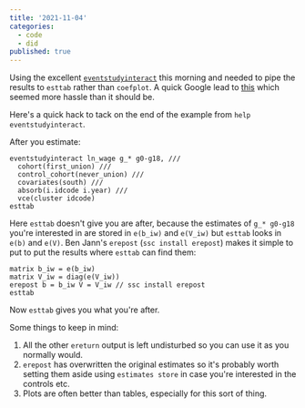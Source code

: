 ```yaml
---
title: '2021-11-04'
categories:
  - code
  - did
published: true
---
```


Using the excellent [`eventstudyinteract`](https://github.com/lsun20/EventStudyInteract) this morning and needed to pipe the results to `esttab` rather than `coefplot`.
A quick Google lead to [this](https://twitter.com/MaraPadillaR/status/1450547203169263623) which seemed more hassle than it should be.

Here's a quick hack to tack on the end of the example from `help eventstudyinteract`.

After you estimate:

```
eventstudyinteract ln_wage g_* g0-g18, /// 
  cohort(first_union) /// 
  control_cohort(never_union) ///
  covariates(south) ///
  absorb(i.idcode i.year) ///
  vce(cluster idcode)
esttab
```
Here `esttab` doesn't give you are after, because the estimates of `g_* g0-g18` you're interested in are stored in `e(b_iw)` and `e(V_iw)` but `esttab` looks in `e(b)` and `e(V)`. 
Ben Jann's `erepost` (`ssc install erepost`) makes it simple to put to put the results where `esttab` can find them:

```
matrix b_iw = e(b_iw)
matrix V_iw = diag(e(V_iw))
erepost b = b_iw V = V_iw // ssc install erepost
esttab
```

Now `esttab` gives you what you're after.

Some things to keep in mind:
1. All the other `ereturn` output is left undisturbed so you can use it as you normally would.
2. `erepost` has overwritten the original estimates so it's probably worth setting them aside using `estimates store` in case you're interested in the controls etc.
3. Plots are often better than tables, especially for this sort of thing.
